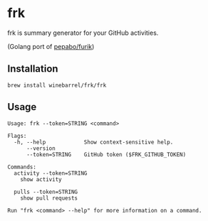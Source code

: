 # frk

frk is summary generator for your GitHub activities.

(Golang port of [pepabo/furik](https://github.com/pepabo/furik))

## Installation

```
brew install winebarrel/frk/frk
```

## Usage

```
Usage: frk --token=STRING <command>

Flags:
  -h, --help            Show context-sensitive help.
      --version
      --token=STRING    GitHub token ($FRK_GITHUB_TOKEN)

Commands:
  activity --token=STRING
    show activity

  pulls --token=STRING
    show pull requests

Run "frk <command> --help" for more information on a command.
```
